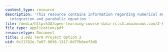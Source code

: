 ```yaml
---
content_type: resource
description: 'This resource contains information regarding numerical methods: wavenumber
  integration and parabolic equation.'
file: /media/https%3A/open-learning-course-data-rc.s3.amazonaws.com/2-682-acoustical-oceanography-spring-2012/0c21782e7e67803613176d7fb8eef3d8_MIT2_682S12_termproject_02.pdf
file_type: application/pdf
resourcetype: Document
title: 2.682 Term Project Option 2
uid: 0c21782e-7e67-8036-1317-6d7fb8eef3d8
---
```

